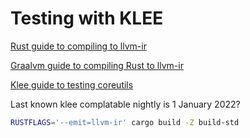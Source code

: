 # Testing with KLEE

[Rust guide to compiling to llvm-ir](https://rustc-dev-guide.rust-lang.org/backend/debugging.html)

[Graalvm guide to compiling Rust to llvm-ir](https://www.graalvm.org/22.2/reference-manual/llvm/Compiling/)

[Klee guide to testing coreutils](https://klee.github.io/tutorials/testing-coreutils/)

Last known klee complatable nightly is 1 January 2022?

```bash
RUSTFLAGS='--emit=llvm-ir' cargo build -Z build-std 
```

